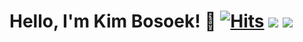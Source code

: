 
# Hello, I'm Kim Bosoek! 👋  [![Hits](https://hits.seeyoufarm.com/api/count/incr/badge.svg?url=https%3A%2F%2Fgithub.com%2FBOSOEK%2Fhit-counter&count_bg=%23676DB0&title_bg=%23352F2F&icon=&icon_color=%23E7E7E7&title=hits&edge_flat=false)](https://hits.seeyoufarm.com) <a href='mailto:boseoggim08@gmail.com'><img src="https://img.shields.io/badge/Gmail-EA4335?style=flat-square&logo=Gmail&logoColor=white&link=mailto:fomagran6@gmail.com"/></a>  <a href="https://universal-vanilla-3ae.notion.site/694293da940a40158b274c6a7ca61dbe" target="_blank"><a href="https://bosoek.github.io/" target="_blank"><img src="https://img.shields.io/badge/My Blog-000000?style=flat-square&logo=Github&logoColor=white"/></a> 



